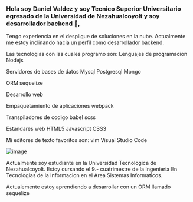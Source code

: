 ### Hola soy Daniel Valdez y soy Tecnico Superior Universitario egresado de la Universidad de Nezahualcoyolt y soy desarrollador backend 👋,
Tengo experiencia en el despligue de soluciones en la nube. Actualmente me estoy inclinando hacia un perfil como desarrollador backend.

Las tecnologias con las cuales programo son: 
  Lenguajes de programacion
    Nodejs
   
  Servidores de bases de datos
    Mysql
    Postgresql
    Mongo
  
  ORM
  sequelize
  
  Desarrollo web
  
  Empaquetamiento de aplicaciones
    webpack
  
  Transpiladores de codigo
    babel
    scss
    
  Estandares web
    HTML5
    Javascript
    CSS3
    
  
  Mi editores de texto favoritos son:
  vim
  Visual Studio Code
  
  
![image](https://user-images.githubusercontent.com/51674961/119572098-dd826400-bd77-11eb-99d7-51543dfdb11f.png)

Actualmente soy estudiante en la Universidad Tecnologica de Nezahualcoyolt. Estoy cursando el 9.- cuatrimestre de la Ingenieria
En Tecnologias de la Informacion en el Area Sistemas Informaticos.

Actualemente estoy aprendiendo a desarrollar con un ORM llamado sequelize
<!--
**dantorres45/dantorres45** is a ✨ _special_ ✨ repository because its `README.md` (this file) appears on your GitHub profile.

Here are some ideas to get you started:

- 🔭 I’m currently working on ...
- 🌱 I’m currently learning ...
- 👯 I’m looking to collaborate on ...
- 🤔 I’m looking for help with ...
- 💬 Ask me about ...
- 📫 How to reach me: ...
- 😄 Pronouns: ...
- ⚡ Fun fact: ...
-->
